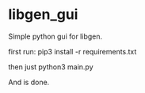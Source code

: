 # libgen_gui
Simple python gui for libgen.

first run:
pip3 install -r requirements.txt

then just python3 main.py

And is done.

